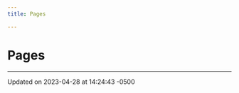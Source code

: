 ```yaml
---
title: Pages

---
```


# Pages







-------------------------------

Updated on 2023-04-28 at 14:24:43 -0500
